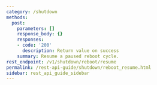 ```yaml
---
category: /shutdown
methods:
  post:
    parameters: []
    response_body: {}
    responses:
    - code: '200'
      description: Return value on success
    summary: Resume a paused reboot cycle.
rest_endpoint: /v1/shutdown/reboot/resume
permalink: /rest-api-guide/shutdown/reboot_resume.html
sidebar: rest_api_guide_sidebar
---
```

